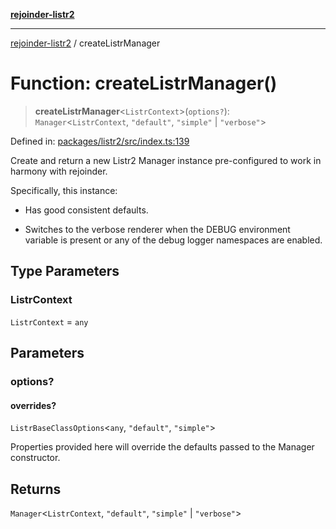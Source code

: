 [**rejoinder-listr2**](../README.md)

***

[rejoinder-listr2](../README.md) / createListrManager

# Function: createListrManager()

> **createListrManager**\<`ListrContext`\>(`options?`): `Manager`\<`ListrContext`, `"default"`, `"simple"` \| `"verbose"`\>

Defined in: [packages/listr2/src/index.ts:139](https://github.com/Xunnamius/rejoinder/blob/c2612aef66b4b21cfdeb6768b26b95963881ed3e/packages/listr2/src/index.ts#L139)

Create and return a new Listr2 Manager instance pre-configured to
work in harmony with rejoinder.

Specifically, this instance:

  - Has good consistent defaults.

  - Switches to the verbose renderer when the DEBUG environment variable is
    present or any of the debug logger namespaces are enabled.

## Type Parameters

### ListrContext

`ListrContext` = `any`

## Parameters

### options?

#### overrides?

`ListrBaseClassOptions`\<`any`, `"default"`, `"simple"`\>

Properties provided here will override the defaults passed to the
Manager constructor.

## Returns

`Manager`\<`ListrContext`, `"default"`, `"simple"` \| `"verbose"`\>
